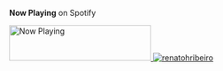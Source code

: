 **Now Playing** on Spotify


<a href="https://nprenatoh.vercel.app/now-playing?open">
    <img src="https://nprenatoh.vercel.app/now-playing" width="256" height="64" alt="Now Playing">
</a>

<a href="https://github.com/RenatohRibeiro">
<img src="https://github-readme-stats.vercel.app/api?username=renatohribeiro&show_icons=true" alt="renatohribeiro" /> </p>
</a>
